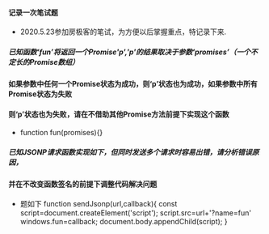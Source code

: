 #### 记录一次笔试题
- 2020.5.23参加房极客的笔试，为方便以后掌握重点，特记录下来.
##### 已知函数‘fun’将返回一个Promise'p','p'的结果取决于参数‘promises’（一个不定长的Promise数组）
#### 如果参数中任何一个Promise状态为成功，则‘p’状态也为成功，如果参数中所有Promise状态为失败
#### 则‘p’状态也为失败，请在不借助其他Promise方法前提下实现这个函数
- function fun(promises){}
##### 已知JSONP请求函数实现如下，但同时发送多个请求时容易出错，请分析错误原因，
#### 并在不改变函数签名的前提下调整代码解决问题
 -  题如下 function sendJsonp(url,callback){
        const script=document.createElement('script');
        script.src=url+'?name=fun'
        windows.fun=callback;
        document.body.appendChild(script);
    }